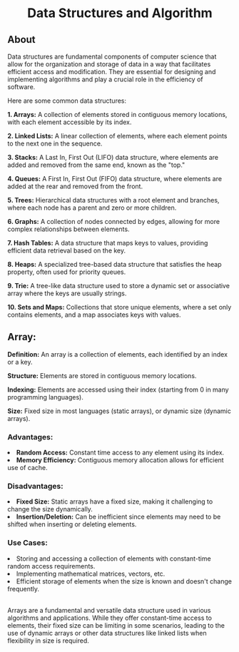 <h1 align="center">Data Structures and Algorithm</h1>
<h2 align="left">About</h2>
<p>
Data structures are fundamental components of computer science that allow for the organization and storage of data in a way that facilitates efficient access and modification. They are essential for designing and implementing algorithms and play a crucial role in the efficiency of software.</p>
<p>
  Here are some common data structures:
</p>
<p>
 <b>1. Arrays:</b> A collection of elements stored in contiguous memory locations, with each element accessible by its index.<br>

<b>2. Linked Lists:</b> A linear collection of elements, where each element points to the next one in the sequence.<br>

<b>3. Stacks:</b> A Last In, First Out (LIFO) data structure, where elements are added and removed from the same end, known as the "top."<br>

<b>4. Queues:</b> A First In, First Out (FIFO) data structure, where elements are added at the rear and removed from the front.<br>

<b>5. Trees:</b> Hierarchical data structures with a root element and branches, where each node has a parent and zero or more children.<br>

<b>6. Graphs:</b> A collection of nodes connected by edges, allowing for more complex relationships between elements.<br>

<b>7. Hash Tables:</b> A data structure that maps keys to values, providing efficient data retrieval based on the key.<br>

<b>8. Heaps:</b> A specialized tree-based data structure that satisfies the heap property, often used for priority queues.<br>

<b>9. Trie:</b> A tree-like data structure used to store a dynamic set or associative array where the keys are usually strings.<br>

<b>10. Sets and Maps:</b> Collections that store unique elements, where a set only contains elements, and a map associates keys with values.<br>
</p>
<p>
<h2>Array:</h2>
<b>Definition:</b> An array is a collection of elements, each identified by an index or a key.<br>
  
<b>Structure:</b> Elements are stored in contiguous memory locations.<br>

<b>Indexing:</b> Elements are accessed using their index (starting from 0 in many programming languages).<br>

<b>Size:</b> Fixed size in most languages (static arrays), or dynamic size (dynamic arrays).<br>

<h3>Advantages:</h3>
  <li>  <b>  Random Access:</b> Constant time access to any element using its index.<br></li>
  <li>  <b>  Memory Efficiency:</b> Contiguous memory allocation allows for efficient use of cache.<br></li>

<h3>Disadvantages:</h3>
  <li>  <b>Fixed Size:</b> Static arrays have a fixed size, making it challenging to change the size dynamically.<br></li>
  <li>  <b>Insertion/Deletion:</b> Can be inefficient since elements may need to be shifted when inserting or deleting elements.<br></li>

<h3>Use Cases:</h3>
  <li>  Storing and accessing a collection of elements with constant-time random access requirements.<br></li>
  <li>  Implementing mathematical matrices, vectors, etc.<br></li>
  <li>  Efficient storage of elements when the size is known and doesn't change frequently.</li><br>

<p>Arrays are a fundamental and versatile data structure used in various algorithms and applications. While they offer constant-time access to elements, their fixed size can be limiting in some scenarios, leading to the use of dynamic arrays or other data structures like linked lists when flexibility in size is required.<br></p>





</p>
<!--
<h2 align="left">Open terminal and run</h2>
<h3>
- Any C++ compiler : Run<a href="https://www.programiz.com/cpp-programming/online-compiler/"> BMI Calculator</a>
</h3>
-->
